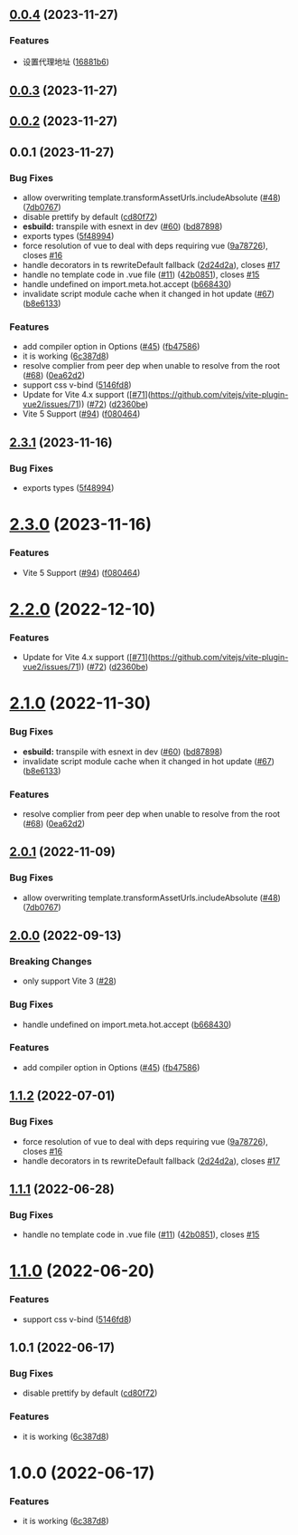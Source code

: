 ## [0.0.4](https://github.com/vitejs/vite-plugin-vue2/compare/v0.0.3...v0.0.4) (2023-11-27)


### Features

* 设置代理地址 ([16881b6](https://github.com/vitejs/vite-plugin-vue2/commit/16881b687d172a17f16120e7fa2f9e212dce0782))



## [0.0.3](https://github.com/vitejs/vite-plugin-vue2/compare/v0.0.2...v0.0.3) (2023-11-27)



## [0.0.2](https://github.com/vitejs/vite-plugin-vue2/compare/v0.0.1...v0.0.2) (2023-11-27)



## 0.0.1 (2023-11-27)


### Bug Fixes

* allow overwriting template.transformAssetUrls.includeAbsolute ([#48](https://github.com/vitejs/vite-plugin-vue2/issues/48)) ([7db0767](https://github.com/vitejs/vite-plugin-vue2/commit/7db076705b79d383b84e13cb375a7aa9f9f1545c))
* disable prettify by default ([cd80f72](https://github.com/vitejs/vite-plugin-vue2/commit/cd80f7231d50bbf04919852e7cc72623070d9f40))
* **esbuild:** transpile with esnext in dev ([#60](https://github.com/vitejs/vite-plugin-vue2/issues/60)) ([bd87898](https://github.com/vitejs/vite-plugin-vue2/commit/bd87898be4d02bd52cc8af0072db9e59a5dbd8fa))
* exports types ([5f48994](https://github.com/vitejs/vite-plugin-vue2/commit/5f489944477ed6732c3bb36dd18f029fad970c9d))
* force resolution of vue to deal with deps requiring vue ([9a78726](https://github.com/vitejs/vite-plugin-vue2/commit/9a78726d77ef9aadf3c07dacd4c27828fe8f4ac8)), closes [#16](https://github.com/vitejs/vite-plugin-vue2/issues/16)
* handle decorators in ts rewriteDefault fallback ([2d24d2a](https://github.com/vitejs/vite-plugin-vue2/commit/2d24d2a4a692e59b789efc9b34119cc3650bf89e)), closes [#17](https://github.com/vitejs/vite-plugin-vue2/issues/17)
* handle no template code in .vue file ([#11](https://github.com/vitejs/vite-plugin-vue2/issues/11)) ([42b0851](https://github.com/vitejs/vite-plugin-vue2/commit/42b0851425e39d5e7138114f1cc3d431cadc52ab)), closes [#15](https://github.com/vitejs/vite-plugin-vue2/issues/15)
* handle undefined on import.meta.hot.accept ([b668430](https://github.com/vitejs/vite-plugin-vue2/commit/b66843045b16516fc91512c67c4f87b6d3f4d45e))
* invalidate script module cache when it changed in hot update ([#67](https://github.com/vitejs/vite-plugin-vue2/issues/67)) ([b8e6133](https://github.com/vitejs/vite-plugin-vue2/commit/b8e6133b54bce820d93d0e4f9a9982198cdd60ee))


### Features

* add compiler option in Options ([#45](https://github.com/vitejs/vite-plugin-vue2/issues/45)) ([fb47586](https://github.com/vitejs/vite-plugin-vue2/commit/fb4758637c0506e9b0e7ea6883568287f60ae077))
* it is working ([6c387d8](https://github.com/vitejs/vite-plugin-vue2/commit/6c387d8172d76b17df3d13a37f87d0e203bc4523))
* resolve complier from peer dep when unable to resolve from the root ([#68](https://github.com/vitejs/vite-plugin-vue2/issues/68)) ([0ea62d2](https://github.com/vitejs/vite-plugin-vue2/commit/0ea62d2b4f8a84e87b332f4f2749aeba7f8e3145))
* support css v-bind ([5146fd8](https://github.com/vitejs/vite-plugin-vue2/commit/5146fd8d2b852c8aed07d081811e7b81894211eb))
* Update for Vite 4.x support ([[#71](https://github.com/vitejs/vite-plugin-vue2/issues/71)](https://github.com/vitejs/vite-plugin-vue2/issues/71)) ([#72](https://github.com/vitejs/vite-plugin-vue2/issues/72)) ([d2360be](https://github.com/vitejs/vite-plugin-vue2/commit/d2360be65b37cdf51a27843925d352866dff23d1))
* Vite 5 Support ([#94](https://github.com/vitejs/vite-plugin-vue2/issues/94)) ([f080464](https://github.com/vitejs/vite-plugin-vue2/commit/f0804641009b42f34ef5c785fe8caf746ec94fec))



## [2.3.1](https://github.com/vitejs/vite-plugin-vue2/compare/v2.3.0...v2.3.1) (2023-11-16)


### Bug Fixes

* exports types ([5f48994](https://github.com/vitejs/vite-plugin-vue2/commit/5f489944477ed6732c3bb36dd18f029fad970c9d))



# [2.3.0](https://github.com/vitejs/vite-plugin-vue2/compare/v2.2.0...v2.3.0) (2023-11-16)


### Features

* Vite 5 Support ([#94](https://github.com/vitejs/vite-plugin-vue2/issues/94)) ([f080464](https://github.com/vitejs/vite-plugin-vue2/commit/f0804641009b42f34ef5c785fe8caf746ec94fec))



# [2.2.0](https://github.com/vitejs/vite-plugin-vue2/compare/v2.1.0...v2.2.0) (2022-12-10)


### Features

* Update for Vite 4.x support ([[#71](https://github.com/vitejs/vite-plugin-vue2/issues/71)](https://github.com/vitejs/vite-plugin-vue2/issues/71)) ([#72](https://github.com/vitejs/vite-plugin-vue2/issues/72)) ([d2360be](https://github.com/vitejs/vite-plugin-vue2/commit/d2360be65b37cdf51a27843925d352866dff23d1))



# [2.1.0](https://github.com/vitejs/vite-plugin-vue2/compare/v2.0.1...v2.1.0) (2022-11-30)


### Bug Fixes

* **esbuild:** transpile with esnext in dev ([#60](https://github.com/vitejs/vite-plugin-vue2/issues/60)) ([bd87898](https://github.com/vitejs/vite-plugin-vue2/commit/bd87898be4d02bd52cc8af0072db9e59a5dbd8fa))
* invalidate script module cache when it changed in hot update ([#67](https://github.com/vitejs/vite-plugin-vue2/issues/67)) ([b8e6133](https://github.com/vitejs/vite-plugin-vue2/commit/b8e6133b54bce820d93d0e4f9a9982198cdd60ee))


### Features

* resolve complier from peer dep when unable to resolve from the root ([#68](https://github.com/vitejs/vite-plugin-vue2/issues/68)) ([0ea62d2](https://github.com/vitejs/vite-plugin-vue2/commit/0ea62d2b4f8a84e87b332f4f2749aeba7f8e3145))



## [2.0.1](https://github.com/vitejs/vite-plugin-vue2/compare/v2.0.0...v2.0.1) (2022-11-09)


### Bug Fixes

* allow overwriting template.transformAssetUrls.includeAbsolute ([#48](https://github.com/vitejs/vite-plugin-vue2/issues/48)) ([7db0767](https://github.com/vitejs/vite-plugin-vue2/commit/7db076705b79d383b84e13cb375a7aa9f9f1545c))



## [2.0.0](https://github.com/vitejs/vite-plugin-vue2/compare/v1.1.2...v2.0.0) (2022-09-13)


### Breaking Changes

* only support Vite 3 ([#28](https://github.com/vitejs/vite-plugin-vue2/pull/28))

### Bug Fixes

* handle undefined on import.meta.hot.accept ([b668430](https://github.com/vitejs/vite-plugin-vue2/commit/b66843045b16516fc91512c67c4f87b6d3f4d45e))


### Features

* add compiler option in Options ([#45](https://github.com/vitejs/vite-plugin-vue2/issues/45)) ([fb47586](https://github.com/vitejs/vite-plugin-vue2/commit/fb4758637c0506e9b0e7ea6883568287f60ae077))



## [1.1.2](https://github.com/vitejs/vite-plugin-vue2/compare/v1.1.1...v1.1.2) (2022-07-01)


### Bug Fixes

* force resolution of vue to deal with deps requiring vue ([9a78726](https://github.com/vitejs/vite-plugin-vue2/commit/9a78726d77ef9aadf3c07dacd4c27828fe8f4ac8)), closes [#16](https://github.com/vitejs/vite-plugin-vue2/issues/16)
* handle decorators in ts rewriteDefault fallback ([2d24d2a](https://github.com/vitejs/vite-plugin-vue2/commit/2d24d2a4a692e59b789efc9b34119cc3650bf89e)), closes [#17](https://github.com/vitejs/vite-plugin-vue2/issues/17)



## [1.1.1](https://github.com/vitejs/vite-plugin-vue2/compare/v1.1.0...v1.1.1) (2022-06-28)


### Bug Fixes

* handle no template code in .vue file ([#11](https://github.com/vitejs/vite-plugin-vue2/issues/11)) ([42b0851](https://github.com/vitejs/vite-plugin-vue2/commit/42b0851425e39d5e7138114f1cc3d431cadc52ab)), closes [#15](https://github.com/vitejs/vite-plugin-vue2/issues/15)



# [1.1.0](https://github.com/vitejs/vite-plugin-vue2/compare/v1.0.1...v1.1.0) (2022-06-20)


### Features

* support css v-bind ([5146fd8](https://github.com/vitejs/vite-plugin-vue2/commit/5146fd8d2b852c8aed07d081811e7b81894211eb))



## 1.0.1 (2022-06-17)


### Bug Fixes

* disable prettify by default ([cd80f72](https://github.com/vitejs/vite-plugin-vue2/commit/cd80f7231d50bbf04919852e7cc72623070d9f40))


### Features

* it is working ([6c387d8](https://github.com/vitejs/vite-plugin-vue2/commit/6c387d8172d76b17df3d13a37f87d0e203bc4523))



# 1.0.0 (2022-06-17)


### Features

* it is working ([6c387d8](https://github.com/vitejs/vite-plugin-vue2/commit/6c387d8172d76b17df3d13a37f87d0e203bc4523))
